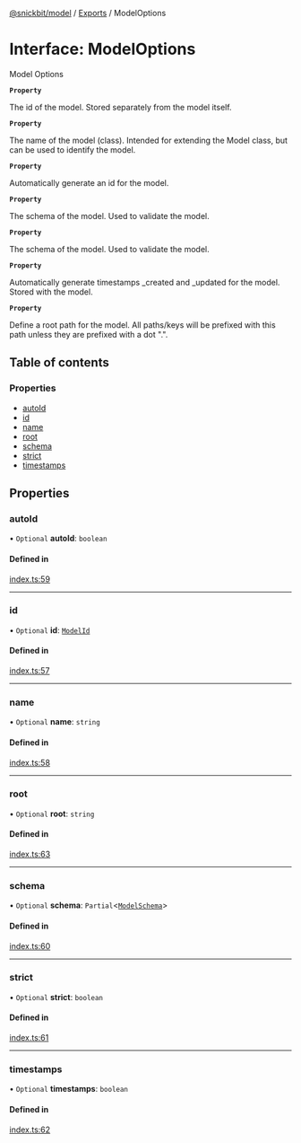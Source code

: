[@snickbit/model](../README.md) / [Exports](../modules.md) / ModelOptions

# Interface: ModelOptions

Model Options

**`Property`**

The id of the model. Stored separately from the model itself.

**`Property`**

The name of the model (class). Intended for extending the Model class, but can be used to identify the model.

**`Property`**

Automatically generate an id for the model.

**`Property`**

The schema of the model. Used to validate the model.

**`Property`**

The schema of the model. Used to validate the model.

**`Property`**

Automatically generate timestamps _created and _updated for the model. Stored with the model.

**`Property`**

Define a root path for the model. All paths/keys will be prefixed with this path unless they are prefixed with a dot ".".

## Table of contents

### Properties

- [autoId](ModelOptions.md#autoid)
- [id](ModelOptions.md#id)
- [name](ModelOptions.md#name)
- [root](ModelOptions.md#root)
- [schema](ModelOptions.md#schema)
- [strict](ModelOptions.md#strict)
- [timestamps](ModelOptions.md#timestamps)

## Properties

### autoId

• `Optional` **autoId**: `boolean`

#### Defined in

[index.ts:59](https://github.com/snickbit/snickbit.js/blob/166d3ad/packages/model/src/index.ts#L59)

___

### id

• `Optional` **id**: [`ModelId`](../modules.md#modelid)

#### Defined in

[index.ts:57](https://github.com/snickbit/snickbit.js/blob/166d3ad/packages/model/src/index.ts#L57)

___

### name

• `Optional` **name**: `string`

#### Defined in

[index.ts:58](https://github.com/snickbit/snickbit.js/blob/166d3ad/packages/model/src/index.ts#L58)

___

### root

• `Optional` **root**: `string`

#### Defined in

[index.ts:63](https://github.com/snickbit/snickbit.js/blob/166d3ad/packages/model/src/index.ts#L63)

___

### schema

• `Optional` **schema**: `Partial`<[`ModelSchema`](ModelSchema.md)\>

#### Defined in

[index.ts:60](https://github.com/snickbit/snickbit.js/blob/166d3ad/packages/model/src/index.ts#L60)

___

### strict

• `Optional` **strict**: `boolean`

#### Defined in

[index.ts:61](https://github.com/snickbit/snickbit.js/blob/166d3ad/packages/model/src/index.ts#L61)

___

### timestamps

• `Optional` **timestamps**: `boolean`

#### Defined in

[index.ts:62](https://github.com/snickbit/snickbit.js/blob/166d3ad/packages/model/src/index.ts#L62)
